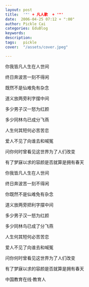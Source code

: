 ```yaml
---
layout: post  
title:  '"' + 凡人歌  + '"'
date:  2006-04-25 07:12 + ":00" 
author: Pickle Cai  
categories: EduBlog  
keywords: 
description:   
tags:	pickle   
cover:  "/assets/cover.jpeg"  

---  
```

    
你我皆凡人生在人世间

终日奔波苦一刻不得闲

既然不是仙难免有杂念

道义放两旁利字摆中间

多少男子汉一怒为红颜

多少同林鸟已成分飞燕

人生何其短何必苦苦恋

爱人不见了向谁去和喊冤

问你何时曾看见这世界为了人们改变

有了梦寐以求的容颜是否就算是拥有春天



你我皆凡人生在人世间

终日奔波苦一刻不得闲

你既然不是仙难免有杂念

道义放两旁把利字摆中间

多少男子汉一怒为红颜

多少同林鸟已成了分飞燕

人生何其短何必苦苦恋

爱人不见了向谁去和喊冤

问你何时曾看见这世界为了人们改变

有了梦寐以求的容颜是否就算是拥有春天



		    
 中国教育在线·教育人

